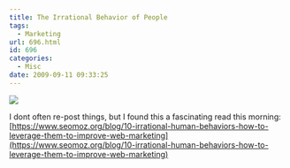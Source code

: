 ```yaml
---
title: The Irrational Behavior of People
tags:
  - Marketing
url: 696.html
id: 696
categories:
  - Misc
date: 2009-09-11 09:33:25
---
```


![](https://farm3.static.flickr.com/2227/2291518025_994bbb93d7.jpg)

I dont often re-post things, but I found this a fascinating read this morning: [https://www.seomoz.org/blog/10-irrational-human-behaviors-how-to-leverage-them-to-improve-web-marketing](https://www.seomoz.org/blog/10-irrational-human-behaviors-how-to-leverage-them-to-improve-web-marketing)
